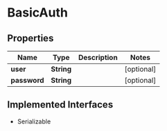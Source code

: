 

# BasicAuth


## Properties

| Name | Type | Description | Notes |
|------------ | ------------- | ------------- | -------------|
|**user** | **String** |  |  [optional] |
|**password** | **String** |  |  [optional] |


## Implemented Interfaces

* Serializable


